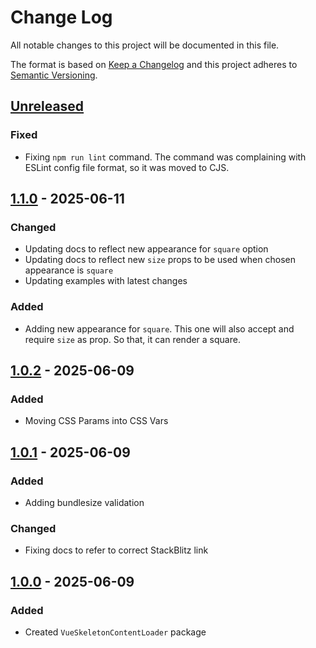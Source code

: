# Change Log
All notable changes to this project will be documented in this file.

The format is based on [Keep a Changelog](http://keepachangelog.com/)
and this project adheres to [Semantic Versioning](http://semver.org/).

## [Unreleased][]

### Fixed

- Fixing `npm run lint` command. The command was complaining with ESLint config file format, so it was moved to CJS.

## [1.1.0][] - 2025-06-11

### Changed

- Updating docs to reflect new appearance for `square` option
- Updating docs to reflect new `size` props to be used when chosen appearance is `square`
- Updating examples with latest changes

### Added
- Adding new appearance for `square`. This one will also accept and require `size` as prop. So that, it can render a square.

## [1.0.2][] - 2025-06-09

### Added

- Moving CSS Params into CSS Vars

## [1.0.1][] - 2025-06-09

### Added

- Adding bundlesize validation

### Changed

- Fixing docs to refer to correct StackBlitz link

## [1.0.0][] - 2025-06-09

### Added
- Created `VueSkeletonContentLoader` package


[Unreleased]: https://github.com/willmendesneto/vue-skeleton-content-loader/compare/v1.1.0...HEAD
[1.1.0]: https://github.com/willmendesneto/vue-skeleton-content-loader/compare/v1.0.2...v1.1.0
[1.0.2]: https://github.com/willmendesneto/vue-skeleton-content-loader/compare/v1.0.1...v1.0.2
[1.0.1]: https://github.com/willmendesneto/vue-skeleton-content-loader/compare/v1.0.0...v1.0.1
[1.0.0]: https://github.com/willmendesneto/vue-skeleton-content-loader/tree/v1.0.0
